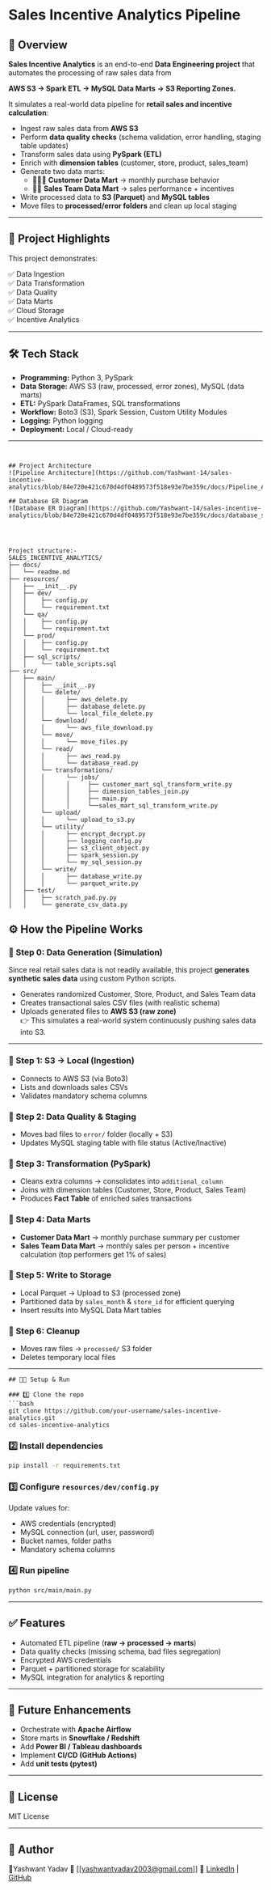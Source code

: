 # Sales Incentive Analytics Pipeline

## 📌 Overview

**Sales Incentive Analytics** is an end-to-end **Data Engineering project** that automates the processing of raw sales data from

**AWS S3 → Spark ETL → MySQL Data Marts → S3 Reporting Zones.**

It simulates a real-world data pipeline for **retail sales and incentive calculation**:

- Ingest raw sales data from **AWS S3**
- Perform **data quality checks** (schema validation, error handling, staging table updates)
- Transform sales data using **PySpark (ETL)**
- Enrich with **dimension tables** (customer, store, product, sales_team)
- Generate two data marts:
  - 🧑‍🤝‍🧑 **Customer Data Mart** → monthly purchase behavior
  - 👨‍💼 **Sales Team Data Mart** → sales performance + incentives
- Write processed data to **S3 (Parquet)** and **MySQL tables**
- Move files to **processed/error folders** and clean up local staging

---

## 🎯 Project Highlights

This project demonstrates:

✅ Data Ingestion  
✅ Data Transformation  
✅ Data Quality  
✅ Data Marts  
✅ Cloud Storage  
✅ Incentive Analytics

---

## 🛠️ Tech Stack

- **Programming:** Python 3, PySpark
- **Data Storage:** AWS S3 (raw, processed, error zones), MySQL (data marts)
- **ETL:** PySpark DataFrames, SQL transformations
- **Workflow:** Boto3 (S3), Spark Session, Custom Utility Modules
- **Logging:** Python logging
- **Deployment:** Local / Cloud-ready

---

```


## Project Architecture
![Pipeline Architecture](https://github.com/Yashwant-14/sales-incentive-analytics/blob/84e720e421c670d4df0489573f518e93e7be359c/docs/Pipeline_Architecture.png)

## Database ER Diagram
![Database ER Diagram](https://github.com/Yashwant-14/sales-incentive-analytics/blob/84e720e421c670d4df0489573f518e93e7be359c/docs/database_schema.png)




```

```plaintext
Project structure:-
SALES_INCENTIVE_ANALYTICS/
├── docs/
│   └── readme.md
├── resources/
│   ├── __init__.py
│   ├── dev/
│   │    ├── config.py
│   │    └── requirement.txt
│   └── qa/
│   │    ├── config.py
│   │    └── requirement.txt
│   └── prod/
│   │    ├── config.py
│   │    └── requirement.txt
│   ├── sql_scripts/
│   │    └── table_scripts.sql
├── src/
│   ├── main/
│   │    ├── __init__.py
│   │    └── delete/
│   │    │      ├── aws_delete.py
│   │    │      ├── database_delete.py
│   │    │      └── local_file_delete.py
│   │    └── download/
│   │    │      └── aws_file_download.py
│   │    └── move/
│   │    │      └── move_files.py
│   │    └── read/
│   │    │      ├── aws_read.py
│   │    │      └── database_read.py
│   │    └── transformations/
│   │    │      └── jobs/
│   │    │      │     ├── customer_mart_sql_transform_write.py
│   │    │      │     ├── dimension_tables_join.py
│   │    │      │     ├── main.py
│   │    │      │     └──sales_mart_sql_transform_write.py
│   │    └── upload/
│   │    │      └── upload_to_s3.py
│   │    └── utility/
│   │    │      ├── encrypt_decrypt.py
│   │    │      ├── logging_config.py
│   │    │      ├── s3_client_object.py
│   │    │      ├── spark_session.py
│   │    │      └── my_sql_session.py
│   │    └── write/
│   │    │      ├── database_write.py
│   │    │      └── parquet_write.py
│   ├── test/
│   │    ├── scratch_pad.py.py
│   │    └── generate_csv_data.py
```

## ⚙️ How the Pipeline Works

### 🔹 Step 0: Data Generation (Simulation)

Since real retail sales data is not readily available, this project **generates synthetic sales data** using custom Python scripts.

- Generates randomized Customer, Store, Product, and Sales Team data
- Creates transactional sales CSV files (with realistic schema)
- Uploads generated files to **AWS S3 (raw zone)**  
  👉 This simulates a real-world system continuously pushing sales data into S3.

---

### 🔹 Step 1: S3 → Local (Ingestion)

- Connects to AWS S3 (via Boto3)
- Lists and downloads sales CSVs
- Validates mandatory schema columns

### 🔹 Step 2: Data Quality & Staging

- Moves bad files to `error/` folder (locally + S3)
- Updates MySQL staging table with file status (Active/Inactive)

### 🔹 Step 3: Transformation (PySpark)

- Cleans extra columns → consolidates into `additional_column`
- Joins with dimension tables (Customer, Store, Product, Sales Team)
- Produces **Fact Table** of enriched sales transactions

### 🔹 Step 4: Data Marts

- **Customer Data Mart** → monthly purchase summary per customer
- **Sales Team Data Mart** → monthly sales per person + incentive calculation (top performers get 1% of sales)

### 🔹 Step 5: Write to Storage

- Local Parquet → Upload to S3 (processed zone)
- Partitioned data by `sales_month` & `store_id` for efficient querying
- Insert results into MySQL Data Mart tables

### 🔹 Step 6: Cleanup

- Moves raw files → `processed/` S3 folder
- Deletes temporary local files

---

````
## 🧑‍💻 Setup & Run

### 1️⃣ Clone the repo
```bash
git clone https://github.com/your-username/sales-incentive-analytics.git
cd sales-incentive-analytics
````

### 2️⃣ Install dependencies

```bash
pip install -r requirements.txt
```

### 3️⃣ Configure `resources/dev/config.py`

Update values for:

- AWS credentials (encrypted)
- MySQL connection (url, user, password)
- Bucket names, folder paths
- Mandatory schema columns

### 4️⃣ Run pipeline

```bash
python src/main/main.py
```

---

## ✅ Features

- Automated ETL pipeline (**raw → processed → marts**)
- Data quality checks (missing schema, bad files segregation)
- Encrypted AWS credentials
- Parquet + partitioned storage for scalability
- MySQL integration for analytics & reporting

---

## 🚀 Future Enhancements

- Orchestrate with **Apache Airflow**
- Store marts in **Snowflake / Redshift**
- Add **Power BI / Tableau dashboards**
- Implement **CI/CD (GitHub Actions)**
- Add **unit tests (pytest)**

---

## 📄 License

MIT License

---

## 🙌 Author

👤Yashwant Yadav
📧 \[[yashwantyadav2003@gmail.com]]
🔗 [LinkedIn](https://www.linkedin.com/in/yashwant-yadav14) | [GitHub](https://github.com/Yashwant-14)
